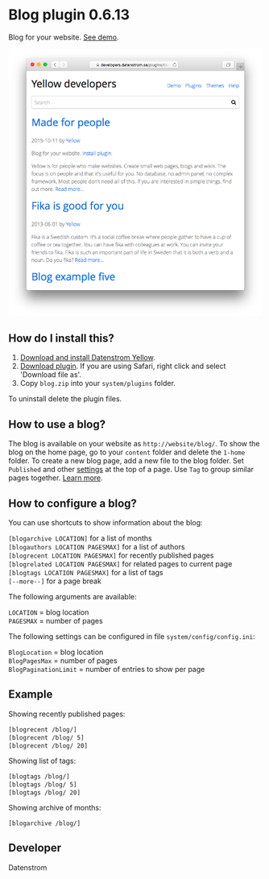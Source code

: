 Blog plugin 0.6.13
=================
Blog for your website. [See demo](https://developers.datenstrom.se/plugins/blog-plugin/).

<p align="center"><img src="blog-screenshot.png?raw=true" alt="Screenshot"></p>

## How do I install this?

1. [Download and install Datenstrom Yellow](https://github.com/datenstrom/yellow/).
2. [Download plugin](https://github.com/datenstrom/yellow-plugins/raw/master/zip/blog.zip). If you are using Safari, right click and select 'Download file as'.
3. Copy `blog.zip` into your `system/plugins` folder.

To uninstall delete the plugin files.

## How to use a blog?

The blog is available on your website as `http://website/blog/`. To show the blog on the home page, go to your `content` folder and delete the `1-home` folder. To create a new blog page, add a new file to the blog folder. Set `Published` and other [settings](https://developers.datenstrom.se/help/markdown-cheat-sheet#settings) at the top of a page. Use `Tag` to group similar pages together. [Learn more](https://developers.datenstrom.se/help/how-to-make-a-blog).

## How to configure a blog?

You can use shortcuts to show information about the blog:

`[blogarchive LOCATION]` for a list of months  
`[blogauthors LOCATION PAGESMAX]` for a list of authors  
`[blogrecent LOCATION PAGESMAX]` for recently published pages  
`[blogrelated LOCATION PAGESMAX]` for related pages to current page  
`[blogtags LOCATION PAGESMAX]` for a list of tags  
`[--more--]` for a page break  

The following arguments are available:

`LOCATION` = blog location  
`PAGESMAX` = number of pages  

The following settings can be configured in file `system/config/config.ini`:

`BlogLocation` = blog location  
`BlogPagesMax` = number of pages  
`BlogPaginationLimit` = number of entries to show per page  

## Example

Showing recently published pages:

    [blogrecent /blog/]
    [blogrecent /blog/ 5]
    [blogrecent /blog/ 20]

Showing list of tags:

    [blogtags /blog/]
    [blogtags /blog/ 5]
    [blogtags /blog/ 20]

Showing archive of months:

    [blogarchive /blog/]

## Developer

Datenstrom

